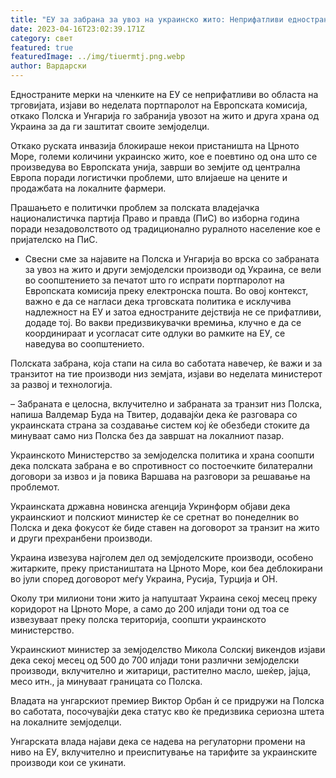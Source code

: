 ```yaml
---
title: "ЕУ за забрана за увоз на украинско жито: Неприфатливи еднострани мерки"
date: 2023-04-16T23:02:39.171Z
category: свет
featured: true
featuredImage: ../img/tiuermtj.png.webp
author: Вардарски
---
```


Едностраните мерки на членките на ЕУ се неприфатливи во областа на трговијата, изјави во неделата портпаролот на Европската комисија, откако Полска и Унгарија го забранија увозот на жито и друга храна од Украина за да ги заштитат своите земјоделци.

Откако руската инвазија блокираше некои пристаништа на Црното Море, големи количини украинско жито, кое е поевтино од она што се произведува во Европската унија, заврши во земјите од централна Европа поради логистички проблеми, што влијаеше на цените и продажбата на локалните фармери.

Прашањето е политички проблем за полската владејачка националистичка партија Право и правда (ПиС) во изборна година поради незадоволството од традиционално руралното население кое е пријателско на ПиС.

- Свесни сме за најавите на Полска и Унгарија во врска со забраната за увоз на жито и други земјоделски производи од Украина, се вели во соопштението за печатот што го испрати портпаролот на Европската комисија преку електронска пошта. Во овој контекст, важно е да се нагласи дека трговската политика е исклучива надлежност на ЕУ и затоа едностраните дејствија не се прифатливи, додаде тој. Во вакви предизвикувачки времиња, клучно е да се координираат и усогласат сите одлуки во рамките на ЕУ, се наведува во соопштението.

Полската забрана, која стапи на сила во саботата навечер, ќе важи и за транзитот на тие производи низ земјата, изјави во неделата министерот за развој и технологија.

– Забраната е целосна, вклучително и забраната за транзит низ Полска, напиша Валдемар Буда на Твитер, додавајќи дека ќе разговара со украинската страна за создавање систем кој ќе обезбеди стоките да минуваат само низ Полска без да завршат на локалниот пазар.

Украинското Министерство за земјоделска политика и храна соопшти дека полската забрана е во спротивност со постоечките билатерални договори за извоз и ја повика Варшава на разговори за решавање на проблемот.

Украинската државна новинска агенција Укринформ објави дека украинскиот и полскиот министер ќе се сретнат во понеделник во Полска и дека фокусот ќе биде ставен на договорот за транзит на жито и други прехранбени производи.

Украина извезува најголем дел од земјоделските производи, особено житарките, преку пристаништата на Црното Море, кои беа деблокирани во јули според договорот меѓу Украина, Русија, Турција и ОН.

Околу три милиони тони жито ја напуштаат Украина секој месец преку коридорот на Црното Море, а само до 200 илјади тони од тоа се извезуваат преку полска територија, соопшти украинското министерство.

Украинскиот министер за земјоделство Микола Солскиј викендов изјави дека секој месец од 500 до 700 илјади тони различни земјоделски производи, вклучително и житарици, растително масло, шеќер, јајца, месо итн., ја минуваат границата со Полска.

Владата на унгарскиот премиер Виктор Орбан ѝ се придружи на Полска во саботата, посочувајќи дека статус кво ќе предизвика сериозна штета на локалните земјоделци.

Унгарската влада најави дека се надева на регулаторни промени на ниво на ЕУ, вклучително и преиспитување на тарифите за украинските производи кои се укинати.
